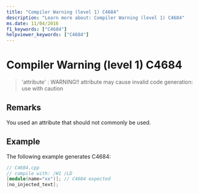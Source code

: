 ```yaml
---
title: "Compiler Warning (level 1) C4684"
description: "Learn more about: Compiler Warning (level 1) C4684"
ms.date: 11/04/2016
f1_keywords: ["C4684"]
helpviewer_keywords: ["C4684"]
---
```

# Compiler Warning (level 1) C4684

> 'attribute' : WARNING!! attribute may cause invalid code generation: use with caution

## Remarks

You used an attribute that should not commonly be used.

## Example

The following example generates C4684:

```cpp
// C4684.cpp
// compile with: /W1 /LD
[module(name="xx")]; // C4684 expected
[no_injected_text];
```
